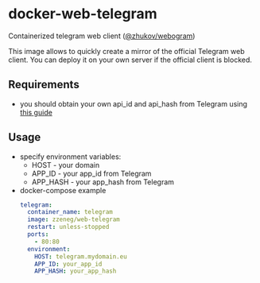 # docker-web-telegram
Containerized telegram web client ([@zhukov/webogram](https://github.com/zhukov/webogram))

This image allows to quickly create a mirror of the official Telegram web client. You can deploy it on your own server if the official client is blocked.

## Requirements
- you should obtain your own api_id and api_hash from Telegram using [this guide](https://core.telegram.org/api/obtaining_api_id)

## Usage
- specify environment variables:
  - HOST - your domain
  - APP_ID - your app_id from Telegram
  - APP_HASH - your app_hash from Telegram
- docker-compose example
  ```yaml
  telegram:
    container_name: telegram
    image: zzeneg/web-telegram
    restart: unless-stopped
    ports:
      - 80:80
    environment:
      HOST: telegram.mydomain.eu
      APP_ID: your_app_id
      APP_HASH: your_app_hash
  ```
